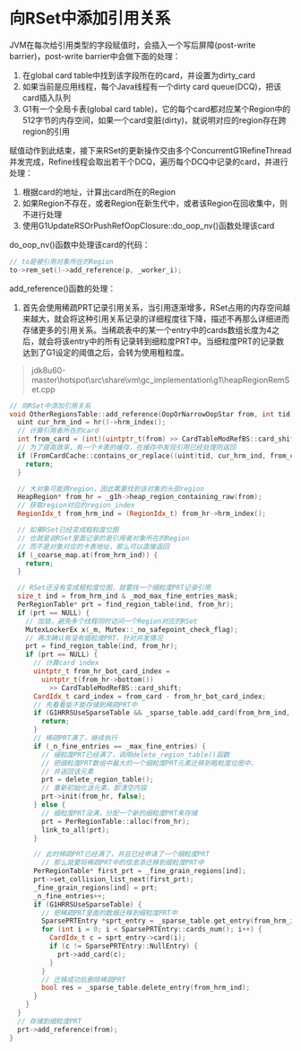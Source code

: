 # 向RSet中添加引用关系

JVM在每次给引用类型的字段赋值时，会插入一个写后屏障(post-write barrier)，post-write barrier中会做下面的处理：

1. 在global card table中找到该字段所在的card，并设置为dirty_card
2. 如果当前是应用线程，每个Java线程有一个dirty card queue(DCQ)，把该card插入队列
3. G1有一个全局卡表(global card table)，它的每个card都对应某个Region中的512字节的内存空间，如果一个card变脏(dirty)，就说明对应的region存在跨region的引用

赋值动作到此结束，接下来RSet的更新操作交由多个ConcurrentG1RefineThread并发完成，Refine线程会取出若干个DCQ，遍历每个DCQ中记录的card，并进行处理：

1. 根据card的地址，计算出card所在的Region
2. 如果Region不存在，或者Region在新生代中，或者该Region在回收集中，则不进行处理
3. 使用G1UpdateRSOrPushRefOopClosure::do_oop_nv()函数处理该card

do_oop_nv()函数中处理该card的代码：

```cpp
// to是被引用对象所在的Region
to->rem_set()->add_reference(p, _worker_i);
```

add_reference()函数的处理：

1. 首先会使用稀疏PRT记录引用关系，当引用逐渐增多，RSet占用的内存空间越来越大，就会将这种引用关系记录的详细程度往下降，描述不再那么详细进而存储更多的引用关系。当稀疏表中的某一个entry中的cards数组长度为4之后，就会将该entry中的所有记录转到细粒度PRT中。当细粒度PRT的记录数达到了G1设定的阈值之后，会转为使用粗粒度。

> jdk8u60-master\hotspot\src\share\vm\gc_implementation\g1\heapRegionRemSet.cpp

```cpp
// 向RSet中添加引用关系
void OtherRegionsTable::add_reference(OopOrNarrowOopStar from, int tid) {
  uint cur_hrm_ind = hr()->hrm_index();
  // 计算引用者所在的card
  int from_card = (int)(uintptr_t(from) >> CardTableModRefBS::card_shift);
  // 为了提高效率，有一个卡表的缓存，在缓存中发现引用已经处理则返回
  if (FromCardCache::contains_or_replace((uint)tid, cur_hrm_ind, from_card)) {
    return;
  }

  // 大对象可能跨region，因此需要找到该对象的头部region
  HeapRegion* from_hr = _g1h->heap_region_containing_raw(from);
  // 获取region对应的region_index
  RegionIdx_t from_hrm_ind = (RegionIdx_t) from_hr->hrm_index();

  // 如果RSet已经变成粗粒度位图
  // 也就是说RSet里面记录的是引用者对象所在的Region
  // 而不是对象对应的卡表地址，那么可以直接返回
  if (_coarse_map.at(from_hrm_ind)) {
    return;
  }

  // RSet还没有变成粗粒度位图，就要找一个细粒度PRT记录引用
  size_t ind = from_hrm_ind & _mod_max_fine_entries_mask;
  PerRegionTable* prt = find_region_table(ind, from_hr);
  if (prt == NULL) {
    // 加锁，避免多个线程同时访问一个Region对应的RSet
    MutexLockerEx x(_m, Mutex::_no_safepoint_check_flag);
    // 再次确认有没有细粒度PRT、针对并发情况
    prt = find_region_table(ind, from_hr);
    if (prt == NULL) {
      // 计算card index
      uintptr_t from_hr_bot_card_index =
        uintptr_t(from_hr->bottom())
          >> CardTableModRefBS::card_shift;
      CardIdx_t card_index = from_card - from_hr_bot_card_index;
      // 先看看能不能存储到稀疏PRT中
      if (G1HRRSUseSparseTable && _sparse_table.add_card(from_hrm_ind, card_index)) {
        return;
      }
      // 稀疏PRT满了，继续执行
      if (_n_fine_entries == _max_fine_entries) {
        // 细粒度PRT已经满了，调用delete_region_table()函数
        // 把细粒度PRT数组中最大的一个细粒度PRT元素迁移到粗粒度位图中，
        // 并返回该元素
        prt = delete_region_table();
        // 重新初始化该元素，即清空内容
        prt->init(from_hr, false);
      } else {
        // 细粒度PRT没满，分配一个新的细粒度PRT来存储
        prt = PerRegionTable::alloc(from_hr);
        link_to_all(prt);
      }

      // 此时稀疏PRT已经满了，并且已经申请了一个细粒度PRT
	    // 那么就要将稀疏PRT中的信息添迁移到细粒度PRT中
      PerRegionTable* first_prt = _fine_grain_regions[ind];
      prt->set_collision_list_next(first_prt);
      _fine_grain_regions[ind] = prt;
      _n_fine_entries++;
      if (G1HRRSUseSparseTable) {
        // 把稀疏PRT里面的数据迁移到细粒度PRT中
        SparsePRTEntry *sprt_entry = _sparse_table.get_entry(from_hrm_ind);
        for (int i = 0; i < SparsePRTEntry::cards_num(); i++) {
          CardIdx_t c = sprt_entry->card(i);
          if (c != SparsePRTEntry::NullEntry) {
            prt->add_card(c);
          }
        }
        // 迁移成功后删除稀疏PRT
        bool res = _sparse_table.delete_entry(from_hrm_ind);
      }
    }
  }
  // 存储到细粒度PRT
  prt->add_reference(from);
}
```
